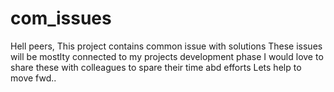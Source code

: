 # com_issues
Hell peers,
This project contains common issue with solutions
These issues will be mostlty connected to my projects development phase
I would love to share these with colleagues to spare their time abd efforts
Lets help to move fwd..
